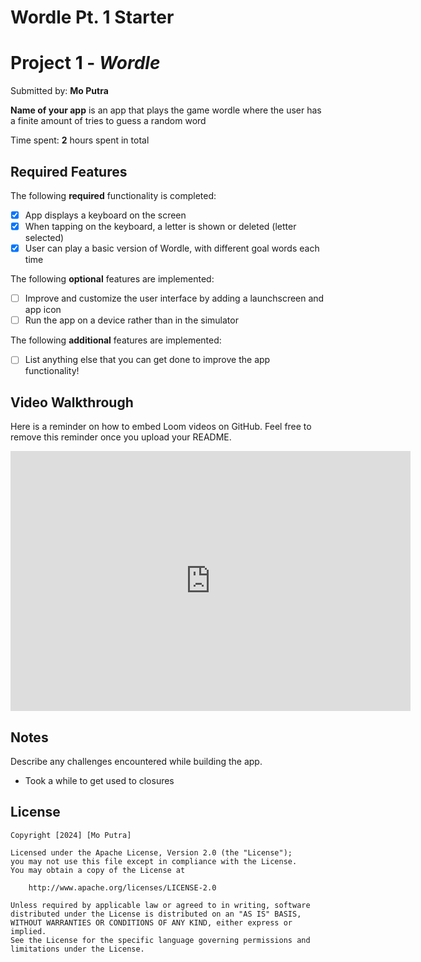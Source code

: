 # Wordle Pt. 1 Starter

# Project 1 - *Wordle*

Submitted by: **Mo Putra**

**Name of your app** is an app that plays the game wordle where the user has a finite amount of tries to guess a random word

Time spent: **2** hours spent in total

## Required Features

The following **required** functionality is completed:

- [x] App displays a keyboard on the screen
- [x] When tapping on the keyboard, a letter is shown or deleted (letter selected)
- [x] User can play a basic version of Wordle, with different goal words each time

The following **optional** features are implemented:

- [ ] Improve and customize the user interface by adding a launchscreen and app icon
- [ ] Run the app on a device rather than in the simulator

The following **additional** features are implemented:

- [ ] List anything else that you can get done to improve the app functionality!

## Video Walkthrough

Here is a reminder on how to embed Loom videos on GitHub. Feel free to remove this reminder once you upload your README. 

<div>
    <iframe width="640" height="416" src="https://www.loom.com/embed/210018ed67ef4b218bff579d9932d587?sid=fad306d9-1426-4142-b4cc-dae83c9b3383" frameborder="0" webkitallowfullscreen mozallowfullscreen allowfullscreen></iframe>
<div/>


## Notes

Describe any challenges encountered while building the app.
- Took a while to get used to closures

## License

    Copyright [2024] [Mo Putra]

    Licensed under the Apache License, Version 2.0 (the "License");
    you may not use this file except in compliance with the License.
    You may obtain a copy of the License at

        http://www.apache.org/licenses/LICENSE-2.0

    Unless required by applicable law or agreed to in writing, software
    distributed under the License is distributed on an "AS IS" BASIS,
    WITHOUT WARRANTIES OR CONDITIONS OF ANY KIND, either express or implied.
    See the License for the specific language governing permissions and
    limitations under the License.
